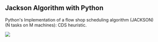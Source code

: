 ## Jackson Algorithm with Python

Python's Implementation of a flow shop scheduling algorithm (JACKSON) (N tasks on M machines): CDS heuristic.

![](https://github.com/timotito/Algo_Cds_Ordanncement/blob/master/output/ImagesOutput/output_diagram_gantt(1).png?raw=true)
